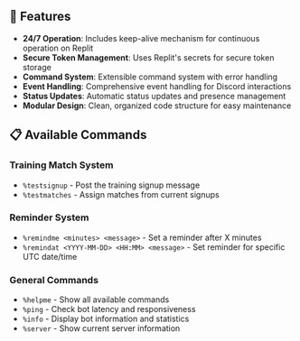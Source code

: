 
## 🚀 Features

- **24/7 Operation**: Includes keep-alive mechanism for continuous operation on Replit
- **Secure Token Management**: Uses Replit's secrets for secure token storage
- **Command System**: Extensible command system with error handling
- **Event Handling**: Comprehensive event handling for Discord interactions
- **Status Updates**: Automatic status updates and presence management
- **Modular Design**: Clean, organized code structure for easy maintenance

## 📋 Available Commands

### Training Match System
- `%testsignup` - Post the training signup message
- `%testmatches` - Assign matches from current signups

### Reminder System  
- `%remindme <minutes> <message>` - Set a reminder after X minutes
- `%remindat <YYYY-MM-DD> <HH:MM> <message>` - Set reminder for specific UTC date/time

### General Commands
- `%helpme` - Show all available commands
- `%ping` - Check bot latency and responsiveness
- `%info` - Display bot information and statistics
- `%server` - Show current server information
